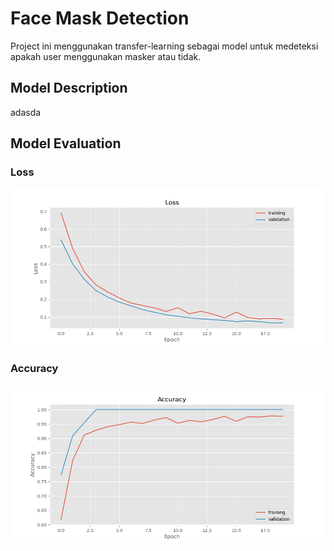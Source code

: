 # Face Mask Detection
Project ini menggunakan transfer-learning sebagai model untuk medeteksi apakah user menggunakan masker atau tidak.


## Model Description

adasda

## Model Evaluation

### Loss
![](images/plot.png)

### Accuracy
![](images/plot_acc.png)
